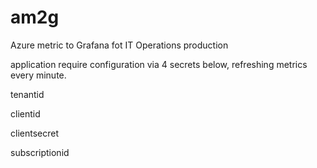 # am2g
Azure metric to Grafana fot IT Operations production


application require configuration via 4 secrets below, refreshing metrics every minute. 

tenantid

clientid

clientsecret

subscriptionid

